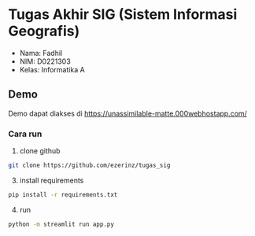 # Tugas Akhir SIG (Sistem Informasi Geografis)
- Nama: Fadhil 
- NIM: D0221303
- Kelas: Informatika A

## Demo
Demo dapat diakses di https://unassimilable-matte.000webhostapp.com/

### Cara run
1. clone github
```bash
git clone https://github.com/ezerinz/tugas_sig
```
3. install requirements
```bash
pip install -r requirements.txt
```
4. run
```bash
python -m streamlit run app.py
```
